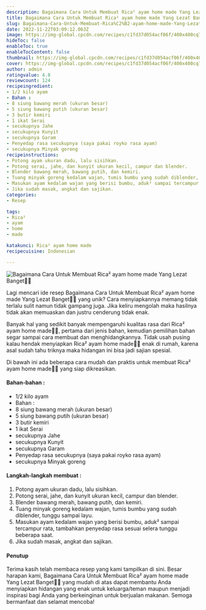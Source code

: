 ```yaml
---
description: Bagaimana Cara Untuk Membuat Rica² ayam home made Yang Lezat Banget"
title: Bagaimana Cara Untuk Membuat Rica² ayam home made Yang Lezat Banget
slug: Bagaimana-Cara-Untuk-Membuat-Rica%C2%B2-ayam-home-made-Yang-Lezat-Banget
date: 2022-11-22T03:09:12.063Z
image: https://img-global.cpcdn.com/recipes/c1fd37d054acf06f/400x400cq70/photo.jpg
hideToc: false
enableToc: true
enableTocContent: false
thumbnail: https://img-global.cpcdn.com/recipes/c1fd37d054acf06f/400x400cq70/photo.jpg
cover: https://img-global.cpcdn.com/recipes/c1fd37d054acf06f/400x400cq70/photo.jpg
author: admin
ratingvalue: 4.8
reviewcount: 124
recipeingredient:
- 1/2 kilo ayam
- Bahan :
- 8 siung bawang merah (ukuran besar)
- 5 siung bawang putih (ukuran besar)
- 3 butir kemiri
- 1 ikat Serai
- secukupnya Jahe
- secukupnya Kunyit
- secukupnya Garam
- Penyedap rasa secukupnya (saya pakai royko rasa ayam)
- secukupnya Minyak goreng
recipeinstructions:
- Potong ayam ukuran dadu, lalu sisihkan.
- Potong serai, jahe, dan kunyit ukuran kecil, campur dan blender.
- Blender bawang merah, bawang putih, dan kemiri.
- Tuang minyak goreng kedalam wajan, tumis bumbu yang sudah diblender, tunggu sampai layu.
- Masukan ayam kedalam wajan yang berisi bumbu, aduk² sampai tercampur rata, tambahkan penyedap rasa sesuai selera tunggu beberapa saat.
- Jika sudah masak, angkat dan sajikan.
categories:
- Resep

tags:
- Rica²
- ayam
- home
- made

katakunci: Rica² ayam home made
recipecuisine: Indonesian

---
```


![Bagaimana Cara Untuk Membuat Rica² ayam home made Yang Lezat Banget👩‍🍳](https://img-global.cpcdn.com/recipes/c1fd37d054acf06f/400x400cq70/photo.jpg)

Lagi mencari ide resep Bagaimana Cara Untuk Membuat Rica² ayam home made Yang Lezat Banget👩‍🍳 yang unik? Cara menyiapkannya memang tidak terlalu sulit namun tidak gampang juga. Jika keliru mengolah maka hasilnya tidak akan memuaskan dan justru cenderung tidak enak.

Banyak hal yang sedikit banyak mempengaruhi kualitas rasa dari Rica² ayam home made👩‍🍳, pertama dari jenis bahan, kemudian pemilihan bahan segar sampai cara membuat dan menghidangkannya. Tidak usah pusing kalau hendak menyiapkan Rica² ayam home made👩‍🍳 enak di rumah, karena asal sudah tahu triknya maka hidangan ini bisa jadi sajian spesial.

Di bawah ini ada beberapa cara mudah dan praktis untuk membuat Rica² ayam home made👩‍🍳 yang siap dikreasikan.

<!--inarticleads1-->

#### Bahan-bahan :

- 1/2 kilo ayam
- Bahan :
- 8 siung bawang merah (ukuran besar)
- 5 siung bawang putih (ukuran besar)
- 3 butir kemiri
- 1 ikat Serai
- secukupnya Jahe
- secukupnya Kunyit
- secukupnya Garam
- Penyedap rasa secukupnya (saya pakai royko rasa ayam)
- secukupnya Minyak goreng

<!--inarticleads2-->

#### Langkah-langkah membuat :

1. Potong ayam ukuran dadu, lalu sisihkan.
1. Potong serai, jahe, dan kunyit ukuran kecil, campur dan blender.
1. Blender bawang merah, bawang putih, dan kemiri.
1. Tuang minyak goreng kedalam wajan, tumis bumbu yang sudah diblender, tunggu sampai layu.
1. Masukan ayam kedalam wajan yang berisi bumbu, aduk² sampai tercampur rata, tambahkan penyedap rasa sesuai selera tunggu beberapa saat.
1. Jika sudah masak, angkat dan sajikan.

#### Penutup

Terima kasih telah membaca resep yang kami tampilkan di sini. Besar harapan kami, Bagaimana Cara Untuk Membuat Rica² ayam home made Yang Lezat Banget👩‍🍳 yang mudah di atas dapat membantu Anda menyiapkan hidangan yang enak untuk keluarga/teman maupun menjadi inspirasi bagi Anda yang berkeinginan untuk berjualan makanan. Semoga bermanfaat dan selamat mencoba!